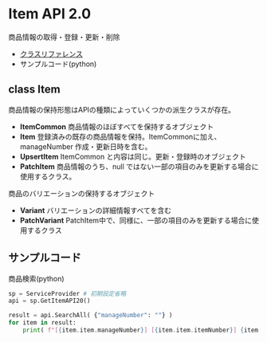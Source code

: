# Item API 2.0

商品情報の取得・登録・更新・削除

- [クラスリファレンス](reference/rakuten.rms.api.itemapi20.itemapi20)
- サンプルコード(python)


## class Item

商品情報の保持形態はAPIの種類によっていくつかの派生クラスが存在。

- **ItemCommon** 商品情報のほぼすべてを保持するオブジェクト
- **Item** 登録済みの既存の商品情報を保持。ItemCommonに加え、manageNumber 作成・更新日時を含む。
- **UpsertItem** ItemCommon と内容は同じ。更新・登録時のオブジェクト
- **PatchItem** 商品情報のうち、null ではない一部の項目のみを更新する場合に使用するクラス。

商品のバリエーションの保持するオブジェクト

- **Variant** バリエーションの詳細情報すべてを含む
- **PatchVariant** PatchItem中で、同様に、一部の項目のみを更新する場合に使用するクラス
  

## サンプルコード

商品検索(python)

```python
sp = ServiceProvider # 初期設定省略
api = sp.GetItemAPI20()

result = api.SearchAll( {"manageNumber": ""} )
for item in result:
    print( f"[{item.item.manageNumber}] [{item.item.itemNumber}] {item.item.title}" )

```

